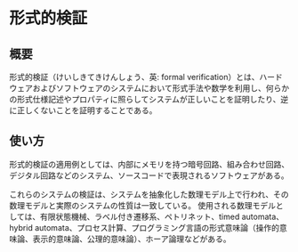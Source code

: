 # 形式的検証


<WikipediaCitation
  language="ja"
  title="形式的検証"
  access="2023/06/17"
  version="94849621"
/>


## 概要

形式的検証（けいしきてきけんしょう、英: formal verification）とは、ハードウェアおよびソフトウェアのシステムにおいて形式手法や数学を利用し、何らかの形式仕様記述やプロパティに照らしてシステムが正しいことを証明したり、逆に正しくないことを証明することである。


## 使い方

形式的検証の適用例としては、内部にメモリを持つ暗号回路、組み合わせ回路、デジタル回路などのシステム、ソースコードで表現されるソフトウェアがある。

これらのシステムの検証は、システムを抽象化した数理モデル上で行われ、その数理モデルと実際のシステムの性質は一致している。
使用される数理モデルとしては、有限状態機械、ラベル付き遷移系、ペトリネット、timed automata、hybrid automata、プロセス計算、プログラミング言語の形式意味論（操作的意味論、表示的意味論、公理的意味論）、ホーア論理などがある。

